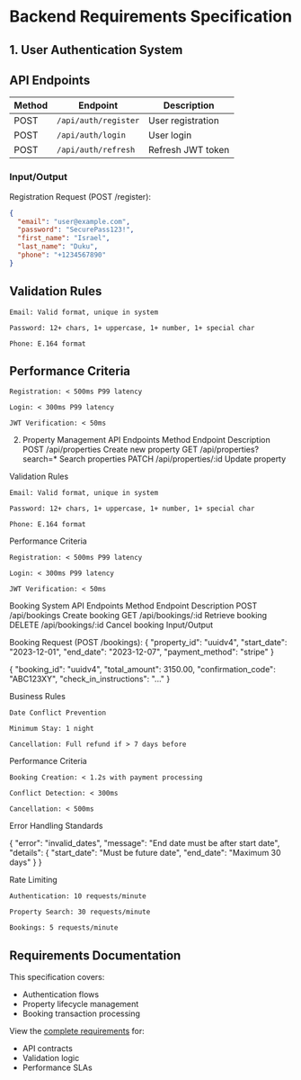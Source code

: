 # Backend Requirements Specification

## 1. User Authentication System

## API Endpoints
| Method | Endpoint             | Description                  |
|--------|----------------------|------------------------------|
| POST   | `/api/auth/register` | User registration            |
| POST   | `/api/auth/login`    | User login                   |
| POST   | `/api/auth/refresh`  | Refresh JWT token            |

### Input/Output
Registration Request (POST /register):
```json
{
  "email": "user@example.com",
  "password": "SecurePass123!",
  "first_name": "Israel",
  "last_name": "Duku",
  "phone": "+1234567890"
}
```

## Validation Rules

    Email: Valid format, unique in system

    Password: 12+ chars, 1+ uppercase, 1+ number, 1+ special char

    Phone: E.164 format

## Performance Criteria

    Registration: < 500ms P99 latency

    Login: < 300ms P99 latency

    JWT Verification: < 50ms

2. Property Management
API Endpoints
Method	Endpoint	Description
POST	/api/properties	Create new property
GET	/api/properties?search=*	Search properties
PATCH	/api/properties/:id	Update property


Validation Rules

    Email: Valid format, unique in system

    Password: 12+ chars, 1+ uppercase, 1+ number, 1+ special char

    Phone: E.164 format

Performance Criteria

    Registration: < 500ms P99 latency

    Login: < 300ms P99 latency

    JWT Verification: < 50ms

Booking System
API Endpoints
Method	Endpoint	Description
POST	/api/bookings	Create booking
GET	/api/bookings/:id	Retrieve booking
DELETE	/api/bookings/:id	Cancel booking
Input/Output

Booking Request (POST /bookings):
{
  "property_id": "uuidv4",
  "start_date": "2023-12-01",
  "end_date": "2023-12-07",
  "payment_method": "stripe"
}


{
  "booking_id": "uuidv4",
  "total_amount": 3150.00,
  "confirmation_code": "ABC123XY",
  "check_in_instructions": "..."
}

Business Rules

    Date Conflict Prevention

    Minimum Stay: 1 night

    Cancellation: Full refund if > 7 days before

Performance Criteria

    Booking Creation: < 1.2s with payment processing

    Conflict Detection: < 300ms

    Cancellation: < 500ms

Error Handling Standards

{
  "error": "invalid_dates",
  "message": "End date must be after start date",
  "details": {
    "start_date": "Must be future date",
    "end_date": "Maximum 30 days"
  }
}

Rate Limiting

    Authentication: 10 requests/minute

    Property Search: 30 requests/minute

    Bookings: 5 requests/minute


## Requirements Documentation

This specification covers:
- Authentication flows
- Property lifecycle management
- Booking transaction processing

View the [complete requirements](requirements.md) for:
- API contracts
- Validation logic
- Performance SLAs
